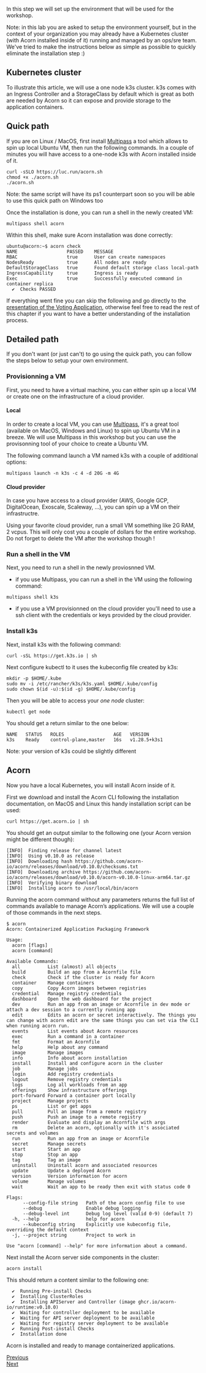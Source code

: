 In this step we will set up the environment that will be used for the workshop.

Note: in this lab you are asked to setup the environment yourself, but in the context of your organization you may already have a Kubernetes cluster (with Acorn installed inside of it) running and managed by an ops/sre team. We've tried to make the instructions below as simple as possible to quickly eliminate the installation step :)

## Kubernetes cluster

To illustrate this article, we will use a one node k3s cluster.
k3s comes with an Ingress Controller and a StorageClass by default which is great as both are needed by Acorn so it can expose and provide storage to the application containers.

## Quick path

If you are on Linux / MacOS, first install [Multipass](https://multipass.run) a tool which allows to spin up local Ubuntu VM, then run the following commands. In a couple of minutes you will have access to a one-node k3s with Acorn installed inside of it.

```
curl -sSLO https://luc.run/acorn.sh
chmod +x ./acorn.sh
./acorn.sh 
```

Note: the same script will have its ps1 counterpart soon so you will be able to use this quick path on Windows too

Once the installation is done, you can run a shell in the newly created VM:

```
multipass shell acorn
```

Within this shell, make sure Acorn installation was done correctly:

```
ubuntu@acorn:~$ acorn check
NAME                  PASSED    MESSAGE
RBAC                  true      User can create namespaces
NodesReady            true      All nodes are ready
DefaultStorageClass   true      Found default storage class local-path
IngressCapability     true      Ingress is ready
Exec                  true      Successfully executed command in container replica
  ✔  Checks PASSED
```

If everything went fine you can skip the following and go directly to the [presentation of the Voting Application](./votingapp.md), otherwise feel free to read the rest of this chapter if you want to have a better understanding of the installation process.

## Detailed path

If you don't want (or just can't) to go using the quick path, you can follow the steps below to setup your own environment.

### Provisionning a VM

First, you need to have a virtual machine, you can either spin up a local VM or create one on the infrastructure of a cloud provider.

#### Local

In order to create a local VM, you can use [Multipass](https://multipass.run), it's a great tool (available on MacOS, Windows and Linux) to spin up Ubuntu VM in a breeze. We will use Multipass in this workshop but you can use the provisonning tool of your choice to create a Ubuntu VM.

The following command launch a VM named k3s with a couple of additional options:

```
multipass launch -n k3s -c 4 -d 20G -m 4G
```

#### Cloud provider

In case you have access to a cloud provider (AWS, Google GCP, DigitalOcean, Exoscale, Scaleway, ...), you can spin up a VM on their infrastructre.

Using your favorite cloud provider, run a small VM something like 2G RAM, 2 vcpus. This will only cost you a couple of dollars for the entire workshop. Do not forget to delete the VM after the workshop though !

### Run a shell in the VM

Next, you need to run a shell in the newly proviosnned VM.

- if you use Multipass, you can run a shell in the VM using the following command:

```
multipass shell k3s
```

- if you use a VM provisionned on the cloud provider you'll need to use a ssh client with the credentials or keys provided by the cloud provider.

### Install k3s

Next, install k3s with the following command:

```
curl -sSL https://get.k3s.io | sh
```

Next configure kubectl to it uses the kubeconfig file created by k3s:

```
mkdir -p $HOME/.kube
sudo mv -i /etc/rancher/k3s/k3s.yaml $HOME/.kube/config
sudo chown $(id -u):$(id -g) $HOME/.kube/config
```

Then you will be able to access your *one node* cluster:

```
kubectl get node
```

You should get a return similar to the one below:

```
NAME   STATUS   ROLES                  AGE   VERSION
k3s    Ready    control-plane,master   16s   v1.28.5+k3s1
```

Note: your version of k3s could be slightly different

## Acorn

Now you have a local Kubernetes, you will install Acorn inside of it.

First we download and install the Acorn CLI following the installation documentation, on MacOS and Linux this handy installation script can be used:

```
curl https://get.acorn.io | sh
```

You should get an output similar to the following one (your Acorn version might be different though):

```
[INFO]  Finding release for channel latest
[INFO]  Using v0.10.0 as release
[INFO]  Downloading hash https://github.com/acorn-io/acorn/releases/download/v0.10.0/checksums.txt
[INFO]  Downloading archive https://github.com/acorn-io/acorn/releases/download/v0.10.0/acorn-v0.10.0-linux-arm64.tar.gz
[INFO]  Verifying binary download
[INFO]  Installing acorn to /usr/local/bin/acorn
```

Running the acorn command without any parameters returns the full list of commands available to manage Acorn’s applications. We will use a couple of those commands in the next steps.

```
$ acorn
Acorn: Containerized Application Packaging Framework

Usage:
  acorn [flags]
  acorn [command]

Available Commands:
  all          List (almost) all objects
  build        Build an app from a Acornfile file
  check        Check if the cluster is ready for Acorn
  container    Manage containers
  copy         Copy Acorn images between registries
  credential   Manage registry credentials
  dashboard    Open the web dashboard for the project
  dev          Run an app from an image or Acornfile in dev mode or attach a dev session to a currently running app
  edit         Edits an acorn or secret interactively. The things you can change with acorn edit are the same things you can set via the CLI when running acorn run.
  events       List events about Acorn resources
  exec         Run a command in a container
  fmt          Format an Acornfile
  help         Help about any command
  image        Manage images
  info         Info about acorn installation
  install      Install and configure acorn in the cluster
  job          Manage jobs
  login        Add registry credentials
  logout       Remove registry credentials
  logs         Log all workloads from an app
  offerings    Show infrastructure offerings
  port-forward Forward a container port locally
  project      Manage projects
  ps           List or get apps
  pull         Pull an image from a remote registry
  push         Push an image to a remote registry
  render       Evaluate and display an Acornfile with args
  rm           Delete an acorn, optionally with it's associated secrets and volumes
  run          Run an app from an image or Acornfile
  secret       Manage secrets
  start        Start an app
  stop         Stop an app
  tag          Tag an image
  uninstall    Uninstall acorn and associated resources
  update       Update a deployed Acorn
  version      Version information for acorn
  volume       Manage volumes
  wait         Wait an app to be ready then exit with status code 0

Flags:
      --config-file string   Path of the acorn config file to use
      --debug                Enable debug logging
      --debug-level int      Debug log level (valid 0-9) (default 7)
  -h, --help                 help for acorn
      --kubeconfig string    Explicitly use kubeconfig file, overriding the default context
  -j, --project string       Project to work in

Use "acorn [command] --help" for more information about a command.
```

Next install the Acorn server side components in the cluster:

```
acorn install
```

This should return a content similar to the following one:

```
  ✔  Running Pre-install Checks
  ✔  Installing ClusterRoles
  ✔  Installing APIServer and Controller (image ghcr.io/acorn-io/runtime:v0.10.0)
  ✔  Waiting for controller deployment to be available
  ✔  Waiting for API server deployment to be available
  ✔  Waiting for registry server deployment to be available
  ✔  Running Post-install Checks
  ✔  Installation done
```

Acorn is installed and ready to manage containerized applications.

[Previous](./acorn.md)  
[Next](./votingapp.md)